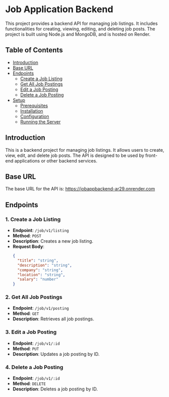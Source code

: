 # Job Application Backend

This project provides a backend API for managing job listings. It includes functionalities for creating, viewing, editing, and deleting job posts. The project is built using Node.js and MongoDB, and is hosted on Render.

## Table of Contents

- [Introduction](#introduction)
- [Base URL](#base-url)
- [Endpoints](#endpoints)
  - [Create a Job Listing](#1-create-a-job-listing)
  - [Get All Job Postings](#2-get-all-job-postings)
  - [Edit a Job Posting](#3-edit-a-job-posting)
  - [Delete a Job Posting](#4-delete-a-job-posting)
- [Setup](#setup)
  - [Prerequisites](#prerequisites)
  - [Installation](#installation)
  - [Configuration](#configuration)
  - [Running the Server](#running-the-server)


## Introduction

This is a backend project for managing job listings. It allows users to create, view, edit, and delete job posts. The API is designed to be used by front-end applications or other backend services.

## Base URL

The base URL for the API is: https://jobappbackend-ar29.onrender.com


## Endpoints

### 1. Create a Job Listing

- **Endpoint**: `/job/v1/listing`
- **Method**: `POST`
- **Description**: Creates a new job listing.
- **Request Body**:
  ```json
  {
    "title": "string",
    "description": "string",
    "company": "string",
    "location": "string",
    "salary": "number"
  }

### 2. Get All Job Postings

- **Endpoint**: `/job/v1/posting`
- **Method**: `GET`
- **Description**: Retrieves all job postings.


### 3. Edit a Job Posting

- **Endpoint**: `/job/v1/:id`
- **Method**: `PUT`
- **Description**:  Updates a job posting by ID.


### 4. Delete a Job Posting 

- **Endpoint**: `/job/v1/:id`
- **Method**: `DELETE`
- **Description**: Deletes a job posting by ID.
